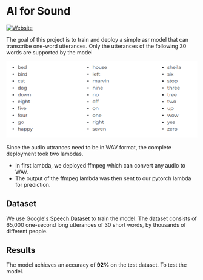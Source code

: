 # AI for Sound

[![Website](https://img.shields.io/badge/Website-blue.svg)](https://orionai.github.io/EVA4-OrionAI/speechtotext)
<!-- [![Open In Colab](https://colab.research.google.com/assets/colab-badge.svg)](https://colab.research.google.com/drive/1kUdFXQ7UjI7YhEkKMD_RvDZqsr_knCKv?usp=sharing) -->

The goal of this project is to train and deploy a simple asr model that can transcribe one-word utterances. Only the utterances of the following 30 words are supported by the model

<p align="center">
  <img src="images/words.png", alt="words">
</p>

Since the audio uttrances need to be in WAV format, the complete deployment took two lambdas.

- In first lambda, we deployed ffmpeg which can convert any audio to WAV.
- The output of the ffmpeg lambda was then sent to our pytorch lambda for prediction.

## Dataset

We use [Google's Speech Dataset](https://ai.googleblog.com/2017/08/launching-speech-commands-dataset.html) to train the model. The dataset consists of 65,000 one-second long utterances of 30 short words, by thousands of different people.

## Results

The model achieves an accuracy of **92%** on the test dataset. To test the model.
